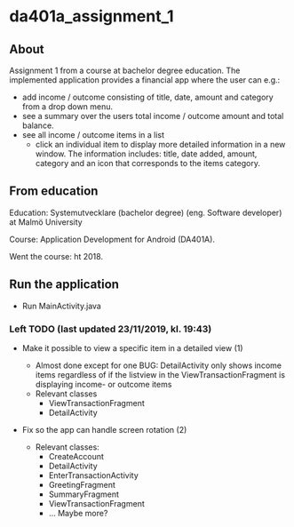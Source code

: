 # da401a_assignment_1
## About
Assignment 1 from a course at bachelor degree education. The implemented application provides a financial app where the user can e.g.:
- add income / outcome consisting of title, date, amount and category from a drop down menu.
- see a summary over the users total income / outcome amount and total balance.
- see all income / outcome items in a list
  - click an individual item to display more detailed information in a new window. The information includes: title, date added, amount, category and an icon that corresponds to the items category.
  
## From education
Education: Systemutvecklare (bachelor degree) (eng. Software developer) at Malmö University

Course: Application Development for Android (DA401A).

Went the course: ht 2018.

## Run the application
- Run MainActivity.java

### Left TODO (last updated 23/11/2019, kl. 19:43)

- Make it possible to view a specific item in a detailed view (1) 
  - Almost done except for one BUG: DetailActivity only shows income items regardless of if the listview in the ViewTransactionFragment is displaying income- or outcome items
  - Relevant classes
    - ViewTransactionFragment
    - DetailActivity
    
- Fix so the app can handle screen rotation (2)
  - Relevant classes:
    - CreateAccount
    - DetailActivity
    - EnterTransactionActivity
    - GreetingFragment
    - SummaryFragment
    - ViewTransactionFragment
    - ... Maybe more?

